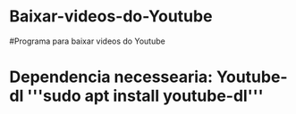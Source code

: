 # Baixar-videos-do-Youtube 
#Programa para baixar videos do Youtube<h1>

Dependencia necessearia:
  Youtube-dl 
  '''sudo apt install youtube-dl'''
